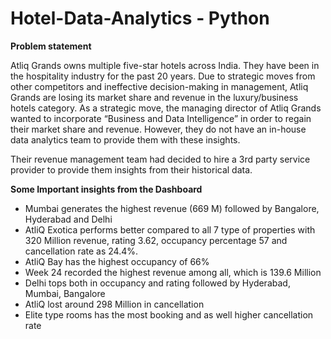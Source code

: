 # Hotel-Data-Analytics - Python

**Problem statement**

Atliq Grands owns multiple five-star hotels across India. They have been in the hospitality industry for the past 20 years. Due to strategic moves from other competitors and ineffective decision-making in management, Atliq Grands are losing its market share and revenue in the luxury/business hotels category. As a strategic move, the managing director of Atliq Grands wanted to incorporate “Business and Data Intelligence” in order to regain their market share and revenue. However, they do not have an in-house data analytics team to provide them with these insights.

Their revenue management team had decided to hire a 3rd party service provider to provide them insights from their historical data.

**Some Important insights from the Dashboard**

<ul>
<li>Mumbai generates the highest revenue (669 M) followed by Bangalore, Hyderabad and Delhi</li>
<li>AtliQ Exotica performs better compared to all 7 type of properties with 320 Million revenue, rating 3.62, occupancy percentage 57 and cancellation rate as 24.4%.</li>
<li>AtliQ Bay has the highest occupancy of 66%</li>
<li>Week 24 recorded the highest revenue among all, which is 139.6 Million</li>
<li>Delhi tops both in occupancy and rating followed by Hyderabad, Mumbai, Bangalore</li>
<li>AtliQ lost around 298 Million in cancellation</li>
<li>Elite type rooms has the most booking and as well higher cancellation rate</li>
</ul>
